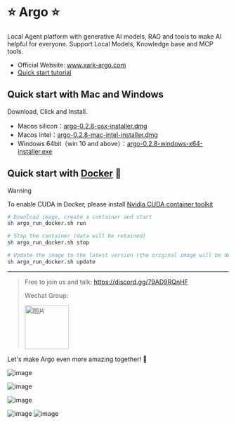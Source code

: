 # ⭐ Argo ⭐
Local Agent platform with generative AI models, RAG and tools to make AI helpful for everyone.
Support Local Models, Knowledge base and MCP tools.
- Official Website: www.xark-argo.com
- [Quick start tutorial](https://docs.xark-argo.com/getting-started)

## Quick start with Mac and Windows
Download, Click and Install.
 
- Macos silicon：[argo-0.2.8-osx-installer.dmg](https://github.com/xark-argo/argo/releases/download/v0.2.8/argo-0.2.8-osx-installer.dmg)
- Macos intel：[argo-0.2.8-mac-intel-installer.dmg](https://github.com/xark-argo/argo/releases/download/v0.2.8/argo-0.2.8-mac-intel-installer.dmg)
- Windows 64bit（win 10 and above）：[argo-0.2.8-windows-x64-installer.exe](https://github.com/xark-argo/argo/releases/download/v0.2.8/argo-0.2.8-windows-installer.exe)

## Quick start with [Docker](https://www.docker.com/) 🐳

> [!WARNING]  
> To enable CUDA in Docker, please install 
> [Nvidia CUDA container toolkit](https://docs.nvidia.com/dgx/nvidia-container-runtime-upgrade/)


  ```bash
  # Download image, create a container and start
  sh argo_run_docker.sh run
  
  # Stop the container (data will be retained)
  sh argo_run_docker.sh stop
  
  # Update the image to the latest version (the original image will be deleted)
  sh argo_run_docker.sh update
  ```

---
> Free to join us and talk: https://discord.gg/79AD9RQnHF
> 
> Wechat Group:
>
> <img src="https://github.com/user-attachments/assets/d5206618-c32d-4179-9ab7-f74d8cc8706e" alt="图片" style="width:100px;height:100px;">



Let's make Argo even more amazing together! 💪

![image](https://github.com/user-attachments/assets/26aa3d81-9e4e-43b5-abb5-09dc2699d001)

![image](https://github.com/user-attachments/assets/4e4d6413-c821-43d1-ab8f-75eb65b60539)

![image](https://github.com/user-attachments/assets/9e2a069f-7a22-498d-a24d-ee7d4ca7ace0)

![image](https://github.com/user-attachments/assets/57ce6ead-cda8-4493-8a0d-f827ba1d8194)
![image](https://github.com/user-attachments/assets/e656989b-b09e-40ee-9c20-8e22c1caeabc)

